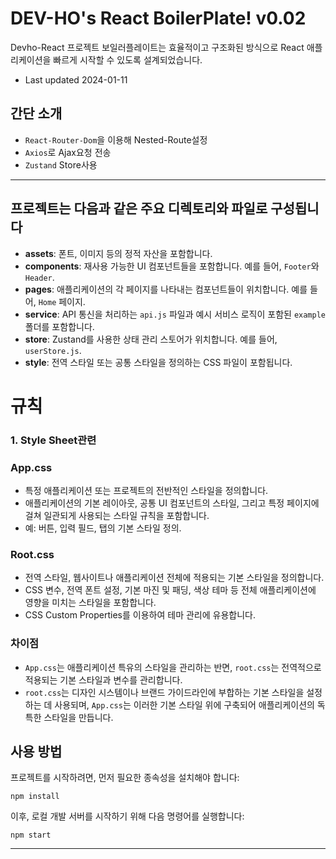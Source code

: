 DEV-HO's React BoilerPlate! v0.02
=========================

Devho-React 프로젝트 보일러플레이트는 효율적이고 구조화된 방식으로
React 애플리케이션을 빠르게 시작할 수 있도록 설계되었습니다.
- Last updated 2024-01-11

## 간단 소개
* `React-Router-Dom`을 이용해 Nested-Route설정
* `Axios`로 Ajax요청 전송
* `Zustand` Store사용
 
-------

## 프로젝트는 다음과 같은 주요 디렉토리와 파일로 구성됩니다

*   **assets**: 폰트, 이미지 등의 정적 자산을 포함합니다.
*   **components**: 재사용 가능한 UI 컴포넌트들을 포함합니다. 예를 들어, `Footer`와 `Header`.
*   **pages**: 애플리케이션의 각 페이지를 나타내는 컴포넌트들이 위치합니다. 예를 들어, `Home` 페이지.
*   **service**: API 통신을 처리하는 `api.js` 파일과 예시 서비스 로직이 포함된 `example` 폴더를 포함합니다.
*   **store**: Zustand를 사용한 상태 관리 스토어가 위치합니다. 예를 들어, `userStore.js`.
*   **style**: 전역 스타일 또는 공통 스타일을 정의하는 CSS 파일이 포함됩니다.



# 규칙
### 1. Style Sheet관련 

### App.css

*   특정 애플리케이션 또는 프로젝트의 전반적인 스타일을 정의합니다.
*   애플리케이션의 기본 레이아웃, 공통 UI 컴포넌트의 스타일, 그리고 특정 페이지에 걸쳐 일관되게 사용되는 스타일 규칙을 포함합니다.
*   예: 버튼, 입력 필드, 탭의 기본 스타일 정의.

### Root.css

*   전역 스타일, 웹사이트나 애플리케이션 전체에 적용되는 기본 스타일을 정의합니다.
*   CSS 변수, 전역 폰트 설정, 기본 마진 및 패딩, 색상 테마 등 전체 애플리케이션에 영향을 미치는 스타일을 포함합니다.
*   CSS Custom Properties를 이용하여 테마 관리에 유용합니다.

### 차이점
*   `App.css`는 애플리케이션 특유의 스타일을 관리하는 반면, `root.css`는 전역적으로 적용되는 기본 스타일과 변수를 관리합니다.
*   `root.css`는 디자인 시스템이나 브랜드 가이드라인에 부합하는 기본 스타일을 설정하는 데 사용되며, `App.css`는 이러한 기본 스타일 위에 구축되어 애플리케이션의 독특한 스타일을 만듭니다.


사용 방법
-----

프로젝트를 시작하려면, 먼저 필요한 종속성을 설치해야 합니다:

`npm install`

이후, 로컬 개발 서버를 시작하기 위해 다음 명령어를 실행합니다:

`npm start`

-----